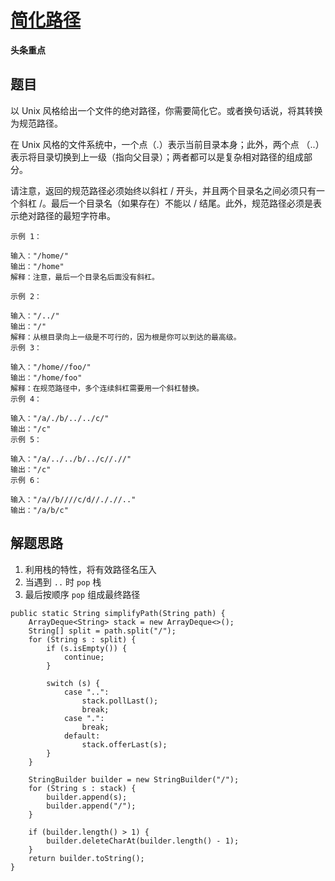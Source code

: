 # [简化路径](https://leetcode-cn.com/explore/interview/card/bytedance/242/string/1013/)

**头条重点**

## 题目

以 Unix 风格给出一个文件的绝对路径，你需要简化它。或者换句话说，将其转换为规范路径。

在 Unix 风格的文件系统中，一个点（.）表示当前目录本身；此外，两个点 （..） 表示将目录切换到上一级（指向父目录）；两者都可以是复杂相对路径的组成部分。

请注意，返回的规范路径必须始终以斜杠 / 开头，并且两个目录名之间必须只有一个斜杠 /。最后一个目录名（如果存在）不能以 / 结尾。此外，规范路径必须是表示绝对路径的最短字符串。

```
示例 1：

输入："/home/"
输出："/home"
解释：注意，最后一个目录名后面没有斜杠。

示例 2：

输入："/../"
输出："/"
解释：从根目录向上一级是不可行的，因为根是你可以到达的最高级。
示例 3：

输入："/home//foo/"
输出："/home/foo"
解释：在规范路径中，多个连续斜杠需要用一个斜杠替换。
示例 4：

输入："/a/./b/../../c/"
输出："/c"
示例 5：

输入："/a/../../b/../c//.//"
输出："/c"
示例 6：

输入："/a//b////c/d//././/.."
输出："/a/b/c"
```

## 解题思路

  1. 利用栈的特性，将有效路径名压入
  2. 当遇到 `..` 时 `pop` 栈
  3. 最后按顺序 `pop` 组成最终路径

```
public static String simplifyPath(String path) {
    ArrayDeque<String> stack = new ArrayDeque<>();
    String[] split = path.split("/");
    for (String s : split) {
        if (s.isEmpty()) {
            continue;
        }

        switch (s) {
            case "..":
                stack.pollLast();
                break;
            case ".":
                break;
            default:
                stack.offerLast(s);
        }
    }

    StringBuilder builder = new StringBuilder("/");
    for (String s : stack) {
        builder.append(s);
        builder.append("/");
    }

    if (builder.length() > 1) {
        builder.deleteCharAt(builder.length() - 1);
    }
    return builder.toString();
}
```
